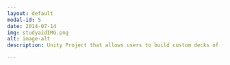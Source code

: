 ```yaml
---
layout: default
modal-id: 5
date: 2014-07-14
img: studyaidIMG.png
alt: image-alt
description: Unity Project that allows users to build custom decks of flashcards, and then test themselves with these flashcards. Written in C#. Project available at <a href="https://bitbucket.org/ashears/studyaid/src/master/">StudyAid Repo</a>

---
```

